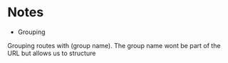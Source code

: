 # Notes

- Grouping

Grouping routes with (group name). The group name wont be part of the URL but allows us to structure
